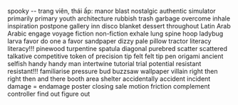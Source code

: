 spooky
-- trang viên, thái ấp: manor
blast
nostalgic
authentic
simulator
primarily
primary
youth
architecture
rubbish trash garbage
overcome
inhale
inspiration
postpone
gallery
inn
disco
blanket
dessert
throughout
Latin
Arab Arabic
engage
voyage
fiction
non-fiction
exhale
lung
spine
hoop
ladybug
larva
favor
do one a favor
sandpaper
dizzy
pale
pillow
tractor
literacy
literacy!!!
pinewood
turpentine
spatula
diagonal
purebred
scatter
scattered
talkative
competitive
token of precision
tip
felt
felt tip pen
origami
ancient
selfish
handy
handy man
intertwine
tutorial
trial
potential
resistant
resistant!!!
familiarise
pressure
bud
buzzsaw
wallpaper
villain
right then
right then and there
booth
area
shelter
accidentally
accident
incident
damage = endamage
poster
closing sale
motion
friction
complement
controller
find out figure out



